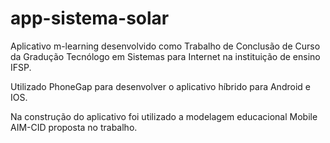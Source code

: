 # app-sistema-solar
Aplicativo m-learning desenvolvido como Trabalho de Conclusão de Curso da Gradução Tecnólogo em Sistemas para Internet na instituição de ensino IFSP.

Utilizado PhoneGap para desenvolver o aplicativo híbrido para Android e IOS.

Na construção do aplicativo foi utilizado a modelagem educacional Mobile AIM-CID proposta no trabalho.

